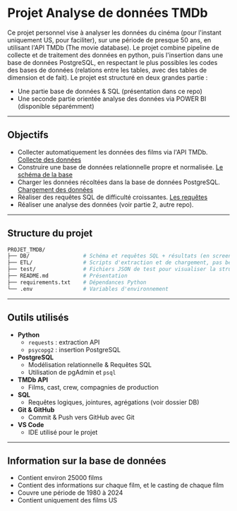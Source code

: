 # Projet Analyse de données TMDb

Ce projet personnel vise à analyser les données du cinéma (pour l'instant uniquement US, pour faciliter), sur une période de presque 50 ans, en utilisant l'API TMDb (The movie database). Le projet combine pipeline de collecte et de traitement des données en python, puis l'insertion dans une base de données PostgreSQL, en respectant le plus possibles les codes des bases de données (relations entre les tables, avec des tables de dimension et de fait). Le projet est structuré en deux grandes partie : 
- Une partie base de données & SQL (présentation dans ce repo)
- Une seconde partie orientée analyse des données via POWER BI (disponible séparémment)

---

## Objectifs

- Collecter automatiquement les données des films via l'API TMDb. [Collecte des données](./ETL/extract.py)
- Construire une base de données relationnelle propre et normalisée. [Le schéma de la base](./DB/schema.sql)
- Charger les données récoltées dans la base de données PostgreSQL. [Chargement des données](./ETL/load.py)
- Réaliser des requêtes SQL de difficulté croissantes. [Les requêtes](./DB/requetes.sql)
- Réaliser une analyse des données (voir partie 2, autre repo).

---

## Structure du projet

```bash
PROJET_TMDB/
├── DB/                 # Schéma et requêtes SQL + résultats (en screenshot)
├── ETL/                # Scripts d'extraction et de chargement, pas besoin de transformation
├── test/               # Fichiers JSON de test pour visualiser la structure des données brutes (avant chargement)
├── README.md           # Présentation
├── requirements.txt    # Dépendances Python
└── .env                # Variables d'environnement 
```

--- 

## Outils utilisés 

- **Python**
  - `requests` : extraction API
  - `psycopg2` : insertion PostgreSQL
- **PostgreSQL**
  - Modélisation relationnelle & Requêtes SQL 
  - Utilisation de pgAdmin et `psql`
- **TMDb API**
  - Films, cast, crew, compagnies de production
- **SQL**
  - Requêtes logiques, jointures, agrégations (voir dossier DB)
- **Git & GitHub**
  - Commit & Push vers GitHub avec Git
- **VS Code**
  - IDE utilisé pour le projet

---

## Information sur la base de données

- Contient environ 25000 films
- Contient des informations sur chaque film, et le casting de chaque film
- Couvre une période de 1980 à 2024
- Contient uniquement des films US 